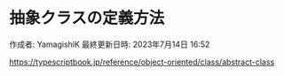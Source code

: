# 抽象クラスの定義方法

作成者: YamagishiK
最終更新日時: 2023年7月14日 16:52

https://typescriptbook.jp/reference/object-oriented/class/abstract-class